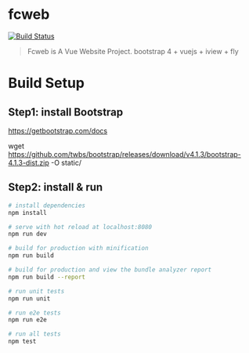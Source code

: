 # fcweb
[![Build Status](https://travis-ci.org/airdb/fcweb.svg?branch=master)](https://travis-ci.org/airdb/fcweb.svg?branch=master)

> Fcweb is A Vue Website Project. 
> bootstrap 4 + vuejs + iview + fly

# Build Setup

## Step1: install Bootstrap

https://getbootstrap.com/docs

wget https://github.com/twbs/bootstrap/releases/download/v4.1.3/bootstrap-4.1.3-dist.zip -O static/

## Step2: install & run
``` bash
# install dependencies
npm install

# serve with hot reload at localhost:8080
npm run dev

# build for production with minification
npm run build

# build for production and view the bundle analyzer report
npm run build --report

# run unit tests
npm run unit

# run e2e tests
npm run e2e

# run all tests
npm test
```
